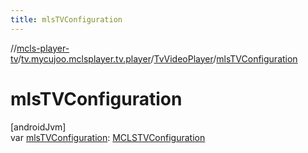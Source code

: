 ```yaml
---
title: mlsTVConfiguration
---
```

//[mcls-player-tv](../../../index.html)/[tv.mycujoo.mclsplayer.tv.player](../index.html)/[TvVideoPlayer](index.html)/[mlsTVConfiguration](mls-t-v-configuration.html)



# mlsTVConfiguration



[androidJvm]\
var [mlsTVConfiguration](mls-t-v-configuration.html): [MCLSTVConfiguration](../../tv.mycujoo.mclsplayer.tv.config/-m-c-l-s-t-v-configuration/index.html)




